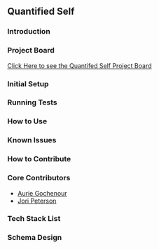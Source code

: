 ## Quantified Self

### Introduction


### Project Board

[Click Here to see the Quantifed Self Project Board](https://github.com/Myrdden/quantified-backend/projects/1)


### Initial Setup


### Running Tests


### How to Use


### Known Issues


### How to Contribute


### Core Contributors

- [Aurie Gochenour](https://github.com/Myrdden)
- [Jori Peterson](https://github.com/JoriPeterson)


### Tech Stack List


### Schema Design
